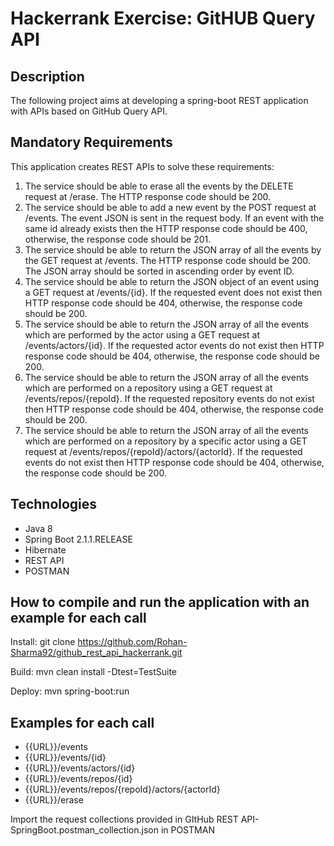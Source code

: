 # Hackerrank Exercise: GitHUB Query API

## Description
The following project aims at developing a spring-boot REST application with APIs based on GitHub Query API. 

## Mandatory Requirements

This application creates REST APIs to solve these requirements:

1. The service should be able to erase all the events by the DELETE request at /erase. The HTTP response code should be 200.
2. The service should be able to add a new event by the POST request at /events. The event JSON is sent in the request body. If an event with the same id already exists then the HTTP response code should be 400, otherwise, the response code should be 201.
3. The service should be able to return the JSON array of all the events by the GET request at /events. The HTTP response code should be 200. The JSON array should be sorted in ascending order by event ID.
4. The service should be able to return the JSON object of an event using a GET request at /events/{id}. If the requested  event does not exist then HTTP response code should be 404, otherwise, the response code should be 200.
5. The service should be able to return the JSON array of all the events which are performed by the actor using a GET request at /events/actors/{id}. If the requested actor events do not exist then HTTP response code should be 404, otherwise, the response code should be 200.
6. The service should be able to return the JSON array of all the events which are performed on a repository using a GET request at /events/repos/{repoId}. If the requested repository events do not exist then HTTP response code should be 404, otherwise, the response code should be 200.
7. The service should be able to return the JSON array of all the events which are performed on a repository by a specific actor using a GET request at /events/repos/{repoId}/actors/{actorId}. If the requested events do not exist then HTTP response code should be 404, otherwise, the response code should be 200.

## Technologies

- Java 8
- Spring Boot 2.1.1.RELEASE
- Hibernate
- REST API
- POSTMAN

## How to compile and run the application with an example for each call

Install: git clone https://github.com/Rohan-Sharma92/github_rest_api_hackerrank.git

Build: mvn clean install -Dtest=TestSuite

Deploy: mvn spring-boot:run

## Examples for each call

- {{URL}}/events
- {{URL}}/events/{id}
- {{URL}}/events/actors/{id}
- {{URL}}/events/repos/{id}
- {{URL}}/events/repos/{repoId}/actors/{actorId}
- {{URL}}/erase

Import the request collections provided in GItHub REST API- SpringBoot.postman_collection.json in POSTMAN 